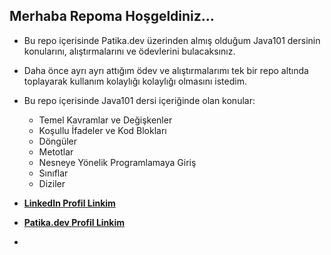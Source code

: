 ## Merhaba Repoma Hoşgeldiniz...

* Bu repo içerisinde Patika.dev üzerinden almış olduğum Java101 dersinin konularını, alıştırmalarını
ve ödevlerini bulacaksınız.

* Daha önce ayrı ayrı attığım ödev ve alıştırmalarımı tek bir repo altında toplayarak kullanım kolaylığı
kolaylığı olmasını istedim.

* Bu repo içerisinde Java101 dersi içeriğinde olan konular: 
  * Temel Kavramlar ve Değişkenler
  * Koşullu İfadeler ve Kod Blokları
  * Döngüler
  * Metotlar
  * Nesneye Yönelik Programlamaya Giriş
  * Sınıflar
  * Diziler

* [**LinkedIn Profil Linkim**](https://www.linkedin.com/in/bilal-guler/)
* [**Patika.dev Profil Linkim**](https://app.patika.dev/guleerbilal)
* 